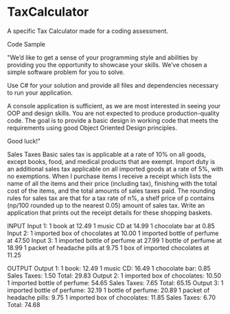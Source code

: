 # TaxCalculator
A specific Tax Calculator made for a coding assessment.

Code Sample

"We’d like to get a sense of your programming style and abilities by providing you the opportunity to showcase your skills.  We’ve chosen a simple software problem for you to solve. 

Use C# for your solution and provide all files and dependencies necessary to run your application.

A console application is sufficient, as we are most interested in seeing your OOP and design skills. You are not expected to produce production-quality code. The goal is to provide a basic design in working code that meets the requirements using good Object Oriented Design principles.    

Good luck!"

Sales Taxes
Basic sales tax is applicable at a rate of 10% on all goods, except books, food, and medical products that are exempt. Import duty is an additional sales tax applicable on all imported goods at a rate of 5%, with no exemptions. When I purchase items I receive a receipt which lists the name of all the items and their price (including tax), finishing with the total cost of the items, and the total amounts of sales taxes paid.  The rounding rules for sales tax are that for a tax rate of n%, a shelf price of p contains (np/100 rounded up to the nearest 0.05) amount of sales tax. Write an application that prints out the receipt details for these shopping baskets.

INPUT
 Input 1:
1 book at 12.49
1 music CD at 14.99
1 chocolate bar at 0.85
 Input 2:
1 imported box of chocolates at 10.00
1 imported bottle of perfume at 47.50
 Input 3:
1 imported bottle of perfume at 27.99
1 bottle of perfume at 18.99
1 packet of headache pills at 9.75
1 box of imported chocolates at 11.25
 

OUTPUT
 Output 1:
1 book: 12.49
1 music CD: 16.49
1 chocolate bar: 0.85
Sales Taxes: 1.50
Total: 29.83
 Output 2:
1 imported box of chocolates: 10.50
1 imported bottle of perfume: 54.65
Sales Taxes: 7.65
Total: 65.15
 Output 3:
1 imported bottle of perfume: 32.19
1 bottle of perfume: 20.89
1 packet of headache pills: 9.75
1 imported box of chocolates: 11.85
Sales Taxes: 6.70
Total: 74.68
